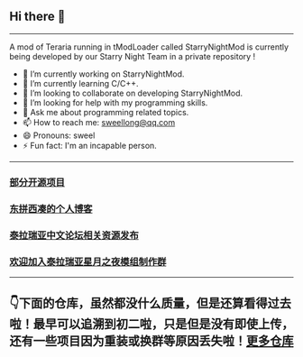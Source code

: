 ## Hi there 👋
---
A mod of Teraria running in tModLoader called StarryNightMod is currently being developed by our Starry Night Team in a private repository !

- 🔭 I’m currently working on StarryNightMod.
- 🌱 I’m currently learning C/C++.
- 👯 I’m looking to collaborate on developing StarryNightMod.
- 🤔 I’m looking for help with my programming skills.
- 💬 Ask me about programming related topics.
- 📫 How to reach me: sweellong@qq.com
- 😄 Pronouns: sweel
- ⚡ Fun fact: I'm an incapable person.
---
### [部分开源项目](https://github.com/SweelLong)
### [东拼西凑的个人博客](https://sweellong.github.io)
### [泰拉瑞亚中文论坛相关资源发布](https://www.bbstr.net/members/18970/#resources)
### [欢迎加入泰拉瑞亚星月之夜模组制作群](https://qm.qq.com/q/H72ISrEAsW)
---
## 👇下面的仓库，虽然都没什么质量，但是还算看得过去啦！最早可以追溯到初二啦，只是但是没有即使上传，还有一些项目因为重装或换群等原因丢失啦！[更多仓库](https://github.com/SweelLong?tab=repositories)
